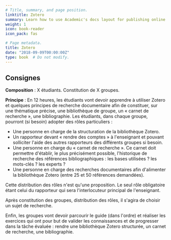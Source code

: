 ```yaml
---
# Title, summary, and page position.
linktitle: Zotero
summary: Learn how to use Academic's docs layout for publishing online courses, software documentation, and tutorials.
weight: 1
icon: book-reader
icon_pack: fas

# Page metadata.
title: Zotero
date: "2018-09-09T00:00:00Z"
type: book  # Do not modify.
---
```


## Consignes

**Composition** : X étudiants. Constitution de X groupes.

**Principe** : En 12 heures, les étudiants vont devoir apprendre à utiliser Zotero et quelques principes de recherche documentaire afin de constituer, sur une thématique précise, une bibliothèque de groupe, un « carnet de recherche », une bibliographie. Les étudiants, dans chaque groupe, pourront (si besoin) adopter des rôles particuliers : 

- Une personne en charge de la structuration de la bibliothèque Zotero.
- Un rapporteur devant « rendre des comptes » à l'enseignant et pouvant solliciter l'aide des autres rapporteurs des différents groupes si besoin.
- Une personne en charge du « carnet de recherche ». Ce carnet doit permettre d'établir, le plus précisément possible, l'historique de recherche des références bibliographiques : les bases utilisées ? les mots-clés ? les experts ?
- Une personne en charge des recherches documentaires afin d'alimenter la bibliothèque Zotero (entre 25 et 50 références demandées).

Cette distribution des rôles n'est qu'une proposition. Le seul rôle obligatoire étant celui du rapporteur qui sera l'interlocuteur principal de l'enseignant.

Après constitution des groupes, distribution des rôles, il s'agira de choisir un sujet de recherche.

Enfin, les groupes vont devoir parcourir le guide (dans l'ordre) et réaliser les exercices qui ont pour but de valider les connaissances et de progresser dans la tâche évaluée : rendre une bibliothèque Zotero structurée, un carnet de recherche, une bibliographie.
